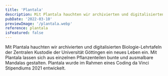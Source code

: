 ```yaml
---
title: 'Plantala'
description: Mit Plantala hauchten wir archivierten und digitalisierten Biologie-Lehrtafeln der Zentralen Kustodie der Universität Göttingen ein neues Leben ein. Mit Plantala lassen sich aus einzelnen Pflanzenteilen bunte und ausmalbare Mandalas gestalten. Plantala wurde im Rahmen eines Coding da Vinci Stipendiums 2021 entwickelt.
pubDate: '2022-03-10'
previewImage: '/plantala.webp'
reference: plantala
isFeatured: false
---
```


Mit Plantala hauchten wir archivierten und digitalisierten Biologie-Lehrtafeln der Zentralen Kustodie der Universität Göttingen ein neues Leben ein. Mit Plantala lassen sich aus einzelnen Pflanzenteilen bunte und ausmalbare Mandalas gestalten. Plantala wurde im Rahmen eines Coding da Vinci Stipendiums 2021 entwickelt.

